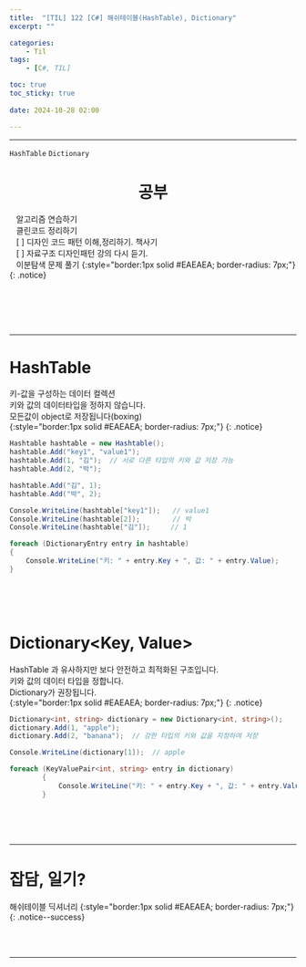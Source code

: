 ```yaml
---
title:  "[TIL] 122 [C#] 해쉬테이블(HashTable), Dictionary"
excerpt: ""

categories:
    - Til
tags:
    - [C#, TIL]

toc: true
toc_sticky: true
 
date: 2024-10-28 02:00

---
```

- - -

`HashTable` `Dictionary`

<center><H1>  공부 </H1></center>

&nbsp;&nbsp; 알고리즘 연습하기     
&nbsp;&nbsp; 클린코드 정리하기   
&nbsp;&nbsp; [ ] 디자인 코드 패턴 이해,정리하기. 책사기  
&nbsp;&nbsp; [ ] 자료구조 디자인패턴 강의 다시 듣기.   
&nbsp;&nbsp; 이분탐색 문제 풀기
{:style="border:1px solid #EAEAEA; border-radius: 7px;"}
{: .notice}  


<br><br><br><br>
- - - 

# HashTable
키-값을 구성하는 데이터 컬렉션  
키와 값의 데이터타입을 정하지 않습니다.  
모든값이 object로 저장됩니다(boxing)  
{:style="border:1px solid #EAEAEA; border-radius: 7px;"}
{: .notice}  

<div class="notice--primary" markdown="1"> 

```c# 
Hashtable hashtable = new Hashtable();
hashtable.Add("key1", "value1");
hashtable.Add(1, "김");  // 서로 다른 타입의 키와 값 저장 가능
hashtable.Add(2, "박");  

hashtable.Add("김", 1);  
hashtable.Add("박", 2);  

Console.WriteLine(hashtable["key1"]);   // value1
Console.WriteLine(hashtable[2]);        // 박
Console.WriteLine(hashtable["김"]);     // 1

foreach (DictionaryEntry entry in hashtable)
{
    Console.WriteLine("키: " + entry.Key + ", 값: " + entry.Value);
}

```
</div>

<br><br><br>

# Dictionary<Key, Value>
HashTable 과 유사하지만 보다 안전하고 최적화된 구조입니다.  
키와 값의 데이터 타입을 정합니다.  
Dictionary가 권장됩니다.  
{:style="border:1px solid #EAEAEA; border-radius: 7px;"}
{: .notice}  

<div class="notice--primary" markdown="1"> 

```c# 
Dictionary<int, string> dictionary = new Dictionary<int, string>();
dictionary.Add(1, "apple");
dictionary.Add(2, "banana");  // 강한 타입의 키와 값을 지정하여 저장

Console.WriteLine(dictionary[1]);  // apple

foreach (KeyValuePair<int, string> entry in dictionary)
        {
            Console.WriteLine("키: " + entry.Key + ", 값: " + entry.Value);
        }
```
</div>


<br><br><br>
- - - 


# 잡담, 일기?
해쉬테이블 딕셔너리 
{:style="border:1px solid #EAEAEA; border-radius: 7px;"}
{: .notice--success}  


<br><br>
- - -